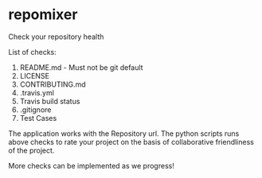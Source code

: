 # repomixer
Check your repository health

List of checks:

1. README.md - Must not be git default
2. LICENSE
3. CONTRIBUTING.md
4. .travis.yml
5. Travis build status
6. .gitignore
7. Test Cases

The application works with the Repository url. The python scripts runs above checks to rate your project on the basis of collaborative friendliness of the project.

More checks can be implemented as we progress!
